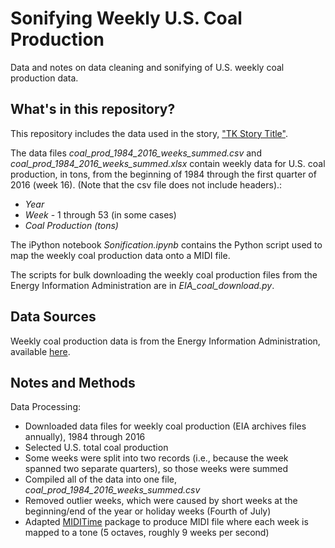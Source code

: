 # Sonifying Weekly U.S. Coal Production
Data and notes on data cleaning and sonifying of U.S. weekly coal production data.

## What's in this repository?

This repository includes the data used in the story, ["TK Story Title"](URL).

The data files *coal_prod_1984_2016_weeks_summed.csv* and *coal_prod_1984_2016_weeks_summed.xlsx* contain weekly data for U.S. coal production, in tons, from the beginning of 1984 through the first quarter of 2016 (week 16). (Note that the csv file does not include headers).:
* *Year* 
* *Week* - 1 through 53 (in some cases)
* *Coal Production (tons)*

The iPython notebook *Sonification.ipynb* contains the Python script used to map the weekly coal production data onto a MIDI file.

The scripts for bulk downloading the weekly coal production files from the Energy Information Administration are in *EIA_coal_download.py*.


## Data Sources

Weekly coal production data is from the Energy Information Administration, available [here]("https://www.eia.gov/coal/production/weekly/includes/archive.cfm").

## Notes and Methods

Data Processing:
* Downloaded data files for weekly coal production (EIA archives files annually), 1984 through 2016
* Selected U.S. total coal production
* Some weeks were split into two records (i.e., because the week spanned two separate quarters), so those weeks were summed
* Compiled all of the data into one file, *coal_prod_1984_2016_weeks_summed.csv*
* Removed outlier weeks, which were caused by short weeks at the beginning/end of the year or holiday weeks (Fourth of July)
* Adapted [MIDITime]("https://github.com/cirlabs/miditime") package to produce MIDI file where each week is mapped to a tone (5 octaves, roughly 9 weeks per second)
